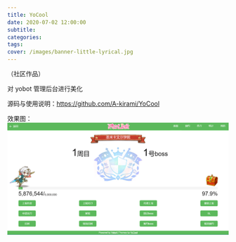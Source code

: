 ```yaml
---
title: YoCool
date: 2020-07-02 12:00:00
subtitle:
categories:
tags:
cover: /images/banner-little-lyrical.jpg
---
```


（社区作品）

对 yobot 管理后台进行美化

源码与使用说明：<https://github.com/A-kirami/YoCool>

效果图：
![效果图](/images/yocool-kokkoro.png)
